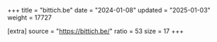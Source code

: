 +++
title = "bittich.be"
date = "2024-01-08"
updated = "2025-01-03"
weight = 17727

[extra]
source = "https://bittich.be/"
ratio = 53
size = 17
+++
